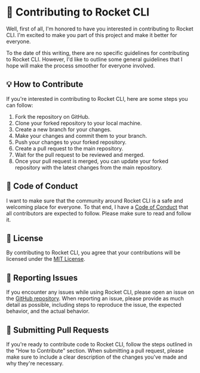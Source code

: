 # 🚀 Contributing to Rocket CLI

Well, first of all, I'm honored to have you interested in contributing to Rocket CLI. I'm excited to make you part of this project and make it better for everyone.

To the date of this writing, there are no specific guidelines for contributing to Rocket CLI. However, I'd like to outline some general guidelines that I hope will make the process smoother for everyone involved.

## 💡 How to Contribute

If you're interested in contributing to Rocket CLI, here are some steps you can follow:

1. Fork the repository on GitHub.
2. Clone your forked repository to your local machine.
3. Create a new branch for your changes.
4. Make your changes and commit them to your branch.
5. Push your changes to your forked repository.
6. Create a pull request to the main repository.
7. Wait for the pull request to be reviewed and merged.
8. Once your pull request is merged, you can update your forked repository with the latest changes from the main repository.

## 📝 Code of Conduct

I want to make sure that the community around Rocket CLI is a safe and welcoming place for everyone. To that end, I have a [Code of Conduct](https://github.com/andrespd99/rocket-cli/blob/master/CODE_OF_CONDUCT.md) that all contributors are expected to follow. Please make sure to read and follow it.

## 📝 License

By contributing to Rocket CLI, you agree that your contributions will be licensed under the [MIT License](https://github.com/andrespd99/rocket-cli/blob/master/LICENSE).

## 📝 Reporting Issues

If you encounter any issues while using Rocket CLI, please open an issue on the [GitHub repository](https://github.com/andrespd99/rocket-cli/issues). When reporting an issue, please provide as much detail as possible, including steps to reproduce the issue, the expected behavior, and the actual behavior.

## 📝 Submitting Pull Requests

If you're ready to contribute code to Rocket CLI, follow the steps outlined in the "How to Contribute" section. When submitting a pull request, please make sure to include a clear description of the changes you've made and why they're necessary.
